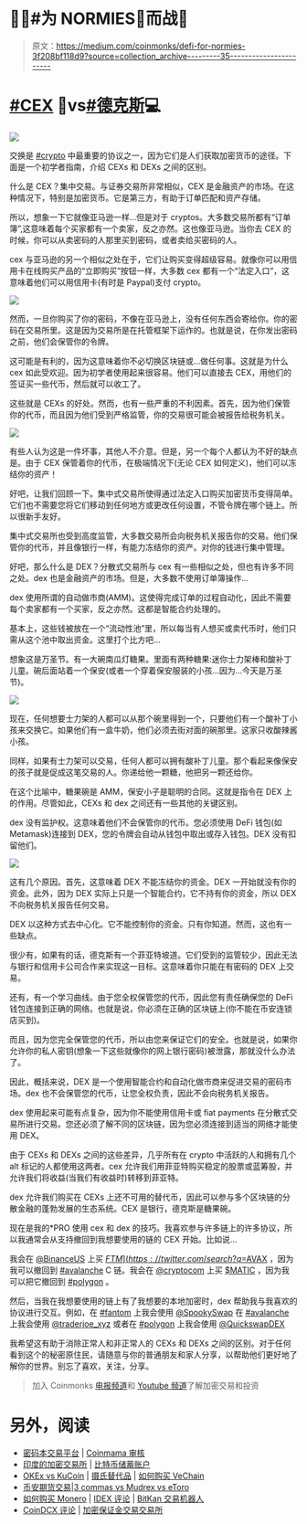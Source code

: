 # 🧑‍💼#为 NORMIES🧑‍而战💼

> 原文：<https://medium.com/coinmonks/defi-for-normies-3f208bf118d9?source=collection_archive---------35----------------------->

# [#CEX](https://twitter.com/search?q=%23CEX) 🏦vs[#德克斯](https://twitter.com/search?q=%23DEX)💻

![](img/7336134f109412aecee65843828d75f1.png)

交换是 [#crypto](https://twitter.com/search?q=%23crypto) 中最重要的协议之一，因为它们是人们获取加密货币的途径。下面是一个初学者指南，介绍 CEXs 和 DEXs 之间的区别。

什么是 CEX？集中交易。与证券交易所非常相似，CEX 是金融资产的市场。在这种情况下，特别是加密货币。它是第三方，有助于订单匹配和资产存储。

所以，想象一下它就像亚马逊一样…但是对于 cryptos。大多数交易所都有“订单簿”,这意味着每个买家都有一个卖家，反之亦然。这也像亚马逊。当你去 CEX 的时候，你可以从卖密码的人那里买到密码，或者卖给买密码的人。

cex 与亚马逊的另一个相似之处在于，它们让购买变得超级容易。就像你可以用信用卡在线购买产品的“立即购买”按钮一样，大多数 cex 都有一个“法定入口”，这意味着他们可以用信用卡(有时是 Paypal)支付 crypto。

![](img/171079807a4f239ef06e1faf65019cce.png)

然而，一旦你购买了你的密码，不像在亚马逊上，没有任何东西会寄给你。你的密码在交易所里。这是因为交易所是在托管框架下运作的。也就是说，在你发出密码之前，他们会保管你的令牌。

这可能是有利的，因为这意味着你不必切换区块链或…做任何事。这就是为什么 cex 如此受欢迎。因为初学者使用起来很容易。他们可以直接去 CEX，用他们的签证买一些代币，然后就可以收工了。

这些就是 CEXs 的好处。然而，也有一些严重的不利因素。首先，因为他们保管你的代币，而且因为他们受到严格监管，你的交易很可能会被报告给税务机关。

![](img/bbf4af170c47c824c01f02379b308b99.png)

有些人认为这是一件坏事，其他人不介意。但是，另一个每个人都认为不好的缺点是。由于 CEX 保管着你的代币，在极端情况下(无论 CEX 如何定义)，他们可以冻结你的资产！

好吧，让我们回顾一下。集中式交易所使得通过法定入口购买加密货币变得简单。它们也不需要您将它们移动到任何地方或更改任何设置，不管令牌在哪个链上。所以很新手友好。

集中式交易所也受到高度监管，大多数交易所会向税务机关报告你的交易。他们保管你的代币，并且像银行一样，有能力冻结你的资产。对你的钱进行集中管理。

好吧，那么什么是 DEX？分散式交易所与 cex 有一些相似之处，但也有许多不同之处。dex 也是金融资产的市场。但是，大多数不使用订单簿操作…

dex 使用所谓的自动做市商(AMM)。这使得完成订单的过程自动化，因此不需要每个卖家都有一个买家，反之亦然。这都是智能合约处理的。

基本上，这些钱被放在一个“流动性池”里，所以每当有人想买或卖代币时，他们只需从这个池中取出资金。这里打个比方吧…

想象这是万圣节。有一大碗南瓜灯糖果。里面有两种糖果:迷你士力架棒和酸补丁儿童。碗后面站着一个保安(或者一个穿着保安服装的小孩…因为…今天是万圣节)。

![](img/60d9ba3593512511407507740a8a6d5b.png)

现在，任何想要士力架的人都可以从那个碗里得到一个，只要他们有一个酸补丁小孩来交换它。如果他们有一盒牛奶，他们必须去街对面的碗那里。这家只收酸辣酱小孩。

同样，如果有士力架可以交易，任何人都可以拥有酸补丁儿童。那个看起来像保安的孩子就是促成这笔交易的人。你递给他一颗糖，他把另一颗还给你。

在这个比喻中，糖果碗是 AMM，保安小子是聪明的合同。这就是指令在 DEX 上的作用。尽管如此，CEXs 和 dex 之间还有一些其他的关键区别。

dex 没有监护权。这意味着他们不会保管你的代币。您必须使用 DeFi 钱包(如 Metamask)连接到 DEX，您的令牌会自动从钱包中取出或存入钱包。DEX 没有扣留他们。

![](img/c70cf51d880d9cc01b11eca9e99030c2.png)

这有几个原因。首先，这意味着 DEX 不能冻结你的资金。DEX 一开始就没有你的资金。此外，因为 DEX 实际上只是一个智能合约，它不持有你的资金，所以 DEX 不向税务机关报告任何交易。

DEX 以这种方式去中心化。它不能控制你的资金。只有你知道。然而，这也有一些缺点。

很少有，如果有的话，德克斯有一个菲亚特坡道。它们受到的监管较少，因此无法与银行和信用卡公司合作来实现这一目标。这意味着你只能在有密码的 DEX 上交易。

还有，有一个学习曲线。由于您全权保管您的代币，因此您有责任确保您的 DeFi 钱包连接到正确的网络。也就是说，你必须在正确的区块链上(你不能在币安连锁店买到)。

而且，因为您完全保管您的代币，所以由您来保证它们的安全。也就是说，如果你允许你的私人密钥(想象一下这些就像你的网上银行密码)被泄露，那就没什么办法了。

因此，概括来说，DEX 是一个使用智能合约和自动化做市商来促进交易的密码市场。dex 也不会保管您的代币，让您全权负责，因此不会向税务机关报告。

dex 使用起来可能有点复杂，因为你不能使用信用卡或 fiat payments 在分散式交易所进行交易。您还必须了解不同的区块链，因为您必须连接到适当的网络才能使用 DEX。

由于 CEXs 和 DEXs 之间的这些差异，几乎所有在 crypto 中活跃的人和拥有几个 alt 标记的人都使用这两者。cex 允许我们用菲亚特购买稳定的股票或蓝筹股，并允许我们将收益(当我们有收益时)转移到菲亚特。

dex 允许我们购买在 CEXs 上还不可用的替代币，因此可以参与多个区块链的分散金融的蓬勃发展的生态系统。CEX 是银行，德克斯是糖果碗。

现在是我的*PRO 使用 cex 和 dex 的技巧。我喜欢参与许多链上的许多协议，所以我通常会从支持撤回到我想要使用的链的 CEX 开始。比如说…

我会在 [@BinanceUS](https://twitter.com/BinanceUS) 上买 [$FTM](https://twitter.com/search?q=%24FTM) ，因为我可以撤回到 [#fantom](https://twitter.com/search?q=%23fantom) 连锁店。我会在 [@coinbase](https://twitter.com/coinbase) 上买 [$AVAX](https://twitter.com/search?q=%24AVAX) ，因为我可以撤回到 [#avalanche](https://twitter.com/search?q=%23avalanche) C 链。我会在 [@cryptocom](https://twitter.com/cryptocom) 上买 [$MATIC](https://twitter.com/search?q=%24MATIC) ，因为我可以把它撤回到 [#polygon](https://twitter.com/search?q=%23polygon) 。

然后，当我在我想要使用的链上有了我想要的本地加密时，dex 帮助我与我喜欢的协议进行交互。例如，在 [#fantom](https://twitter.com/search?q=%23fantom) 上我会使用 [@SpookySwap](https://twitter.com/SpookySwap) 在 [#avalanche](https://twitter.com/search?q=%23avalanche) 上我会使用 [@traderjoe_xyz](https://twitter.com/traderjoe_xyz) 或者在 [#polygon](https://twitter.com/search?q=%23polygon) 上我会使用 [@QuickswapDEX](https://twitter.com/QuickswapDEX)

我希望这有助于消除正常人和非正常人的 CEXs 和 DEXs 之间的区别。对于任何看到这个的秘密原住民，请随意与你的普通朋友和家人分享，以帮助他们更好地了解你的世界。别忘了喜欢，关注，分享。

> 加入 Coinmonks [电报频道](https://t.me/coincodecap)和 [Youtube 频道](https://www.youtube.com/c/coinmonks/videos)了解加密交易和投资

# 另外，阅读

*   [密码本交易平台](/coinmonks/top-10-crypto-copy-trading-platforms-for-beginners-d0c37c7d698c) | [Coinmama 审核](/coinmonks/coinmama-review-ace5641bde6e)
*   [印度的加密交易所](/coinmonks/bitcoin-exchange-in-india-7f1fe79715c9) | [比特币储蓄账户](/coinmonks/bitcoin-savings-account-e65b13f92451)
*   [OKEx vs KuCoin](https://coincodecap.com/okex-kucoin) | [摄氏替代品](https://coincodecap.com/celsius-alternatives) | [如何购买 VeChain](https://coincodecap.com/buy-vechain)
*   [币安期货交易](https://coincodecap.com/binance-futures-trading)|[3 commas vs Mudrex vs eToro](https://coincodecap.com/mudrex-3commas-etoro)
*   [如何购买 Monero](https://coincodecap.com/buy-monero) | [IDEX 评论](https://coincodecap.com/idex-review) | [BitKan 交易机器人](https://coincodecap.com/bitkan-trading-bot)
*   [CoinDCX 评论](/coinmonks/coindcx-review-8444db3621a2) | [加密保证金交易交易所](https://coincodecap.com/crypto-margin-trading-exchanges)